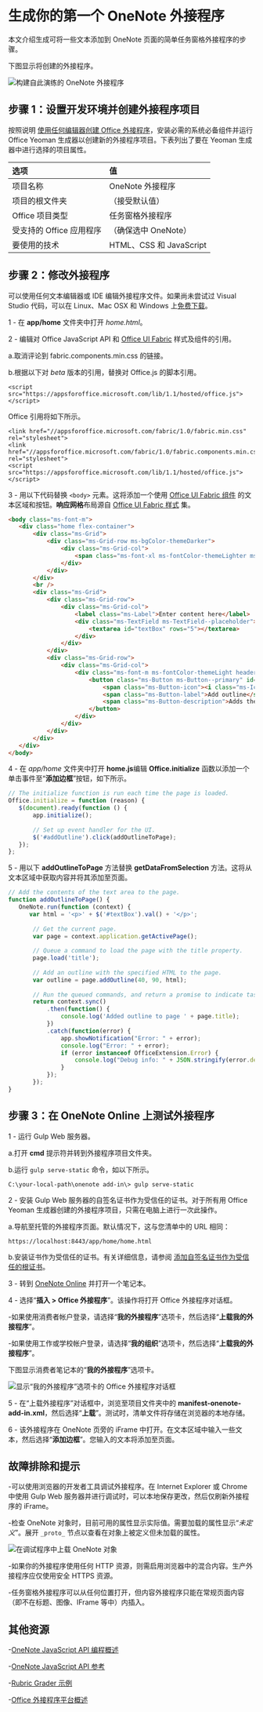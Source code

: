 # <a name="build-your-first-onenote-addin"></a>生成你的第一个 OneNote 外接程序

本文介绍生成可将一些文本添加到 OneNote 页面的简单任务窗格外接程序的步骤。

下图显示将创建的外接程序。

   ![构建自此演练的 OneNote 外接程序](../../images/onenote-first-add-in.png)

<a name="setup"></a>
## <a name="step-1-set-up-your-dev-environment-and-create-an-addin-project"></a>步骤 1：设置开发环境并创建外接程序项目
按照说明 [使用任何编辑器创建 Office 外接程序](../get-started/create-an-office-add-in-using-any-editor.md)，安装必需的系统必备组件并运行 Office Yeoman 生成器以创建新的外接程序项目。下表列出了要在 Yeoman 生成器中进行选择的项目属性。

| 选项 | 值 |
|:------|:------|
| 项目名称 | OneNote 外接程序 |
| 项目的根文件夹 | （接受默认值） |
| Office 项目类型 | 任务窗格外接程序 |
| 受支持的 Office 应用程序 | （确保选中 OneNote） |
| 要使用的技术 | HTML、CSS 和 JavaScript |

<a name="develop"></a>
## <a name="step-2-modify-the-addin"></a>步骤 2：修改外接程序
可以使用任何文本编辑器或 IDE 编辑外接程序文件。如果尚未尝试过 Visual Studio 代码，可以在 Linux、Mac OSX 和 Windows 上[免费下载](https://code.visualstudio.com/)。

1 - 在 **app/home** 文件夹中打开 *home.html*。 

2 - 编辑对 Office JavaScript API 和 [Office UI Fabric](http://dev.office.com/fabric) 样式及组件的引用。

  a.取消评论到 fabric.components.min.css 的链接。
  
  b.根据以下对 *beta* 版本的引用，替换对 Office.js 的脚本引用。

```
<script src="https://appsforoffice.microsoft.com/lib/1.1/hosted/office.js"></script>
```

  Office 引用将如下所示。

```
<link href="//appsforoffice.microsoft.com/fabric/1.0/fabric.min.css" rel="stylesheet">
<link href="//appsforoffice.microsoft.com/fabric/1.0/fabric.components.min.css" rel="stylesheet">
<script src="https://appsforoffice.microsoft.com/lib/1.1/hosted/office.js"></script>
```

3 - 用以下代码替换 `<body>` 元素。这将添加一个使用 [Office UI Fabric 组件](http://dev.office.com/fabric/components) 的文本区域和按钮。**响应网格**布局源自 [Office UI Fabric 样式](http://dev.office.com/fabric/styles) 集。 

```html
<body class="ms-font-m">
   <div class="home flex-container">
       <div class="ms-Grid">
           <div class="ms-Grid-row ms-bgColor-themeDarker">
               <div class="ms-Grid-col">
                   <span class="ms-font-xl ms-fontColor-themeLighter ms-fontWeight-semibold">OneNote Add-in</span>
               </div>
           </div>
       </div>
       <br />
       <div class="ms-Grid">
           <div class="ms-Grid-row">
               <div class="ms-Grid-col">
                   <label class="ms-Label">Enter content here</label>
                   <div class="ms-TextField ms-TextField--placeholder">
                       <textarea id="textBox" rows="5"></textarea>
                   </div>
               </div>
           </div>
           <div class="ms-Grid-row">
               <div class="ms-Grid-col">
                   <div class="ms-font-m ms-fontColor-themeLight header--text">
                       <button class="ms-Button ms-Button--primary" id="addOutline">
                           <span class="ms-Button-icon"><i class="ms-Icon"></i></span>
                           <span class="ms-Button-label">Add outline</span>
                           <span class="ms-Button-description">Adds the content above to the current page.</span>
                       </button>
                   </div>
               </div>
           </div>
       </div>
   </div>
</body>
```

4 - 在 *app/home* 文件夹中打开 **home.js**编辑 **Office.initialize** 函数以添加一个单击事件至“**添加边框**”按钮，如下所示。

```js
// The initialize function is run each time the page is loaded.
Office.initialize = function (reason) {
   $(document).ready(function () {
       app.initialize();
       
       // Set up event handler for the UI.
       $('#addOutline').click(addOutlineToPage);
   });
};
```
 
5 - 用以下 **addOutlineToPage** 方法替换 **getDataFromSelection** 方法。这将从文本区域中获取内容并将其添加至页面。

```js
// Add the contents of the text area to the page.
function addOutlineToPage() {        
   OneNote.run(function (context) {
      var html = '<p>' + $('#textBox').val() + '</p>';
      
       // Get the current page.
       var page = context.application.getActivePage();
       
       // Queue a command to load the page with the title property.             
       page.load('title'); 
       
       // Add an outline with the specified HTML to the page.
       var outline = page.addOutline(40, 90, html);
       
       // Run the queued commands, and return a promise to indicate task completion.
       return context.sync()
           .then(function() {
               console.log('Added outline to page ' + page.title);
           })
           .catch(function(error) {
               app.showNotification("Error: " + error); 
               console.log("Error: " + error); 
               if (error instanceof OfficeExtension.Error) { 
                   console.log("Debug info: " + JSON.stringify(error.debugInfo)); 
               } 
           }); 
       });
}
```

<a name="test"></a>
## <a name="step-3-test-the-addin-on-onenote-online"></a>步骤 3：在 OneNote Online 上测试外接程序
1 - 运行 Gulp Web 服务器。  

  a.打开 **cmd** 提示符并转到外接程序项目文件夹。 
  
  b.运行 `gulp serve-static` 命令，如以下所示。

  ```
  C:\your-local-path\onenote add-in\> gulp serve-static
  ```

2 - 安装 Gulp Web 服务器的自签名证书作为受信任的证书。对于所有用 Office Yeoman 生成器创建的外接程序项目，只需在电脑上进行一次此操作。

   a.导航至托管的外接程序页面。默认情况下，这与您清单中的 URL 相同：

  ```
  https://localhost:8443/app/home/home.html
  ```

   b.安装证书作为受信任的证书。有关详细信息，请参阅 [添加自签名证书作为受信任的根证书](https://github.com/OfficeDev/generator-office/blob/master/docs/trust-self-signed-cert.md)。

3 - 转到 [OneNote Online](https://www.onenote.com/notebooks) 并打开一个笔记本。

4 - 选择“**插入 > Office 外接程序**”。该操作将打开 Office 外接程序对话框。

  -如果使用消费者帐户登录，请选择“**我的外接程序**”选项卡，然后选择“**上载我的外接程序**”。
  
  -如果使用工作或学校帐户登录，请选择“**我的组织**”选项卡，然后选择“**上载我的外接程序**”。 
  
  下图显示消费者笔记本的“**我的外接程序**”选项卡。

  ![显示“我的外接程序”选项卡的 Office 外接程序对话框](../../images/onenote-office-add-ins-dialog.png)

5 - 在“上载外接程序”对话框中，浏览至项目文件夹中的 **manifest-onenote-add-in.xml**，然后选择“**上载**”。测试时，清单文件将存储在浏览器的本地存储。

6 - 该外接程序在 OneNote 页旁的 iFrame 中打开。在文本区域中输入一些文本，然后选择“**添加边框**”。您输入的文本将添加至页面。 

## <a name="troubleshooting-and-tips"></a>故障排除和提示
-可以使用浏览器的开发者工具调试外接程序。在 Internet Explorer 或 Chrome 中使用 Gulp Web 服务器并进行调试时，可以本地保存更改，然后仅刷新外接程序的 iFrame。

-检查 OneNote 对象时，目前可用的属性显示实际值。需要加载的属性显示“*未定义*”。展开 `_proto_` 节点以查看在对象上被定义但未加载的属性。

![在调试程序中上载 OneNote 对象](../../images/onenote-debug.png)

-如果你的外接程序使用任何 HTTP 资源，则需启用浏览器中的混合内容。生产外接程序应仅使用安全 HTTPS 资源。

-任务窗格外接程序可以从任何位置打开，但内容外接程序只能在常规页面内容（即不在标题、图像、IFrame 等中）内插入。 

## <a name="additional-resources"></a>其他资源

-[OneNote JavaScript API 编程概述](onenote-add-ins-programming-overview.md)

-[OneNote JavaScript API 参考](../../reference/onenote/onenote-add-ins-javascript-reference.md)

-[Rubric Grader 示例](https://github.com/OfficeDev/OneNote-Add-in-Rubric-Grader)

-[Office 外接程序平台概述](https://dev.office.com/docs/add-ins/overview/office-add-ins)
